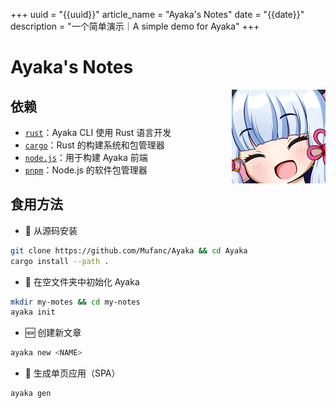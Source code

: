 +++
uuid = "{{uuid}}"
article_name = "Ayaka's Notes"
date = "{{date}}"
description = "一个简单演示｜A simple demo for Ayaka"
+++

# Ayaka's Notes

<img src="./150px-Ayayaka.png" align="right" alt="Ayayaka"/>

## 依赖

* [`rust`](https://www.rust-lang.org/)：Ayaka CLI 使用 Rust 语言开发
* [`cargo`](https://crates.io/)：Rust 的构建系统和包管理器
* [`node.js`](https://nodejs.org/)：用于构建 Ayaka 前端
* [`pnpm`](https://pnpm.io/)：Node.js 的软件包管理器

## 食用方法

* 🔨 从源码安装

```bash
git clone https://github.com/Mufanc/Ayaka && cd Ayaka
cargo install --path .
```

* 🎉 在空文件夹中初始化 Ayaka 

```bash
mkdir my-motes && cd my-notes
ayaka init
```

* 🆕 创建新文章 

```bash
ayaka new <NAME>
```

* 🚀 生成单页应用（SPA）

```bash
ayaka gen
```
